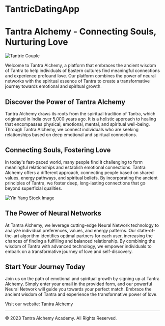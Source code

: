 # TantricDatingApp
# Tantra Alchemy - Connecting Souls, Nurturing Love

![Tantric Couple](https://ak.picdn.net/shutterstock/videos/3617660/thumb/1.jpg)

Welcome to Tantra Alchemy, a platform that embraces the ancient wisdom of Tantra to help individuals of Eastern cultures find meaningful connections and experience profound love. Our platform combines the power of neural networks with the spiritual essence of Tantra to create a transformative journey towards emotional and spiritual growth.

## Discover the Power of Tantra Alchemy

Tantra Alchemy draws its roots from the spiritual tradition of Tantra, which originated in India over 5,000 years ago. It is a holistic approach to healing that encompasses physical, emotional, mental, and spiritual well-being. Through Tantra Alchemy, we connect individuals who are seeking relationships based on deep emotional and spiritual connections.

## Connecting Souls, Fostering Love

In today's fast-paced world, many people find it challenging to form meaningful relationships and establish emotional connections. Tantra Alchemy offers a different approach, connecting people based on shared values, energy pathways, and spiritual beliefs. By incorporating the ancient principles of Tantra, we foster deep, long-lasting connections that go beyond superficial qualities.

![Yin Yang Stock Image](https://www.stockvault.net/data/2011/12/05/128253/preview16.jpg)

## The Power of Neural Networks

At Tantra Alchemy, we leverage cutting-edge Neural Network technology to analyze individual preferences, values, and energy patterns. Our state-of-the-art algorithm identifies optimal partners for each user, increasing the chances of finding a fulfilling and balanced relationship. By combining the wisdom of Tantra with advanced technology, we empower individuals to embark on a transformative journey of love and self-discovery.

## Start Your Journey Today

Join us on the path of emotional and spiritual growth by signing up at Tantra Alchemy. Simply enter your email in the provided form, and our powerful Neural Network will guide you towards your perfect match. Embrace the ancient wisdom of Tantra and experience the transformative power of love.

Visit our website: [Tantra Alchemy]((https://replit.com/@JaleelEdwards1/Tantra?v=1))

---

© 2023 Tantra Alchemy Academy. All Rights Reserved.
